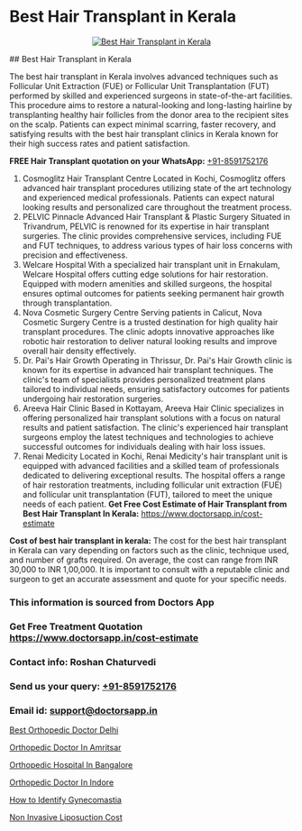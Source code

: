 # Best Hair Transplant in Kerala

<p align="center">
  <a href="https://doctorsapp.co.in/treatment/hair-transplant">
    <img src="https://doctorsapp.co.in/uploads/treatment_image/transplant.jpg" alt="Best Hair Transplant in Kerala">
  </a>
</p>
## Best Hair Transplant in Kerala

The best hair transplant in Kerala involves advanced techniques such as Follicular Unit Extraction (FUE) or Follicular Unit Transplantation (FUT) performed by skilled and experienced surgeons in state-of-the-art facilities. This procedure aims to restore a natural-looking and long-lasting hairline by transplanting healthy hair follicles from the donor area to the recipient sites on the scalp. Patients can expect minimal scarring, faster recovery, and satisfying results with the best hair transplant clinics in Kerala known for their high success rates and patient satisfaction.

**FREE Hair Transplant quotation on your WhatsApp:**  [+91-8591752176](https://api.whatsapp.com/send?phone=8591752176)

1) Cosmoglitz Hair Transplant Centre   Located in Kochi, Cosmoglitz offers advanced hair transplant procedures utilizing state of the art technology and experienced medical professionals. Patients can expect natural looking results and personalized care throughout the treatment process.
2) PELVIC   Pinnacle Advanced Hair Transplant & Plastic Surgery   Situated in Trivandrum, PELVIC is renowned for its expertise in hair transplant surgeries. The clinic provides comprehensive services, including FUE and FUT techniques, to address various types of hair loss concerns with precision and effectiveness.
3) Welcare Hospital   With a specialized hair transplant unit in Ernakulam, Welcare Hospital offers cutting edge solutions for hair restoration. Equipped with modern amenities and skilled surgeons, the hospital ensures optimal outcomes for patients seeking permanent hair growth through transplantation.
4) Nova Cosmetic Surgery Centre   Serving patients in Calicut, Nova Cosmetic Surgery Centre is a trusted destination for high quality hair transplant procedures. The clinic adopts innovative approaches like robotic hair restoration to deliver natural looking results and improve overall hair density effectively.
5) Dr. Pai's Hair Growth   Operating in Thrissur, Dr. Pai's Hair Growth clinic is known for its expertise in advanced hair transplant techniques. The clinic's team of specialists provides personalized treatment plans tailored to individual needs, ensuring satisfactory outcomes for patients undergoing hair restoration surgeries.
6) Areeva Hair Clinic   Based in Kottayam, Areeva Hair Clinic specializes in offering personalized hair transplant solutions with a focus on natural results and patient satisfaction. The clinic's experienced hair transplant surgeons employ the latest techniques and technologies to achieve successful outcomes for individuals dealing with hair loss issues.
7) Renai Medicity   Located in Kochi, Renai Medicity's hair transplant unit is equipped with advanced facilities and a skilled team of professionals dedicated to delivering exceptional results. The hospital offers a range of hair restoration treatments, including follicular unit extraction (FUE) and follicular unit transplantation (FUT), tailored to meet the unique needs of each patient.
**Get Free Cost Estimate of Hair Transplant from Best Hair Transplant In Kerala:** https://www.doctorsapp.in/cost-estimate

**Cost of best hair transplant in kerala:**
The cost for the best hair transplant in Kerala can vary depending on factors such as the clinic, technique used, and number of grafts required. On average, the cost can range from INR 30,000 to INR 1,00,000. It is important to consult with a reputable clinic and surgeon to get an accurate assessment and quote for your specific needs.

### This information is sourced from Doctors App 
### Get Free Treatment Quotation https://www.doctorsapp.in/cost-estimate
### Contact info: Roshan Chaturvedi 
### Send us your query: [+91-8591752176](https://api.whatsapp.com/send?phone=8591752176) 
### Email id: support@doctorsapp.in

[Best Orthopedic Doctor Delhi](https://www.linkedin.com/pulse/best-orthopedic-doctor-delhi-doctorsapp-united-arab-emirates-xqfje?trackingId=DPcWUgjMNsH%2FwZnTRgKkvw%3D%3D&lipi=urn%3Ali%3Apage%3Ad_flagship3_company_admin%3BSXrbBuk4SwWZ8nIcZ2zSvw%3D%3D)

[Orthopedic Doctor In Amritsar](https://www.linkedin.com/pulse/orthopedic-doctor-amritsar-knee-replacement-treatment-zbuse?trackingId=VTrweZ%2BKGkgUDrvIs0AwnA%3D%3D&lipi=urn%3Ali%3Apage%3Ad_flagship3_company_admin%3B%2FMzkEXxJRqGf2zEVBOlEsA%3D%3D)

[Orthopedic Hospital In Bangalore](https://medium.com/@vimalrana22/orthopedic-hospital-in-bangalore-ba14bbeeed06)

[Orthopedic Doctor In Indore](https://medium.com/@manish632504/orthopedic-doctor-in-indore-9f1c8225f725)

[How to Identify Gynecomastia](https://doctors-apps.github.io/doctorsapp/how-to-identify-gynecomastia)

[Non Invasive Liposuction Cost](https://doctors-apps.github.io/doctorsapp/non-invasive-liposuction-cost)

